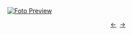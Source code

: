 [![Foto Preview](preview/project-1129.avif)](https://project-1129-production.up.railway.app/)

<div align="center" style="display: flex; justify-content: center;">
  <a  href="https://github.com/20essentials/project-1128" target="_blank">&#8592;</a>
  &nbsp;&nbsp;
  <a  href="https://github.com/20essentials/project-1130" target="_blank">&#8594;</a>
</div>
